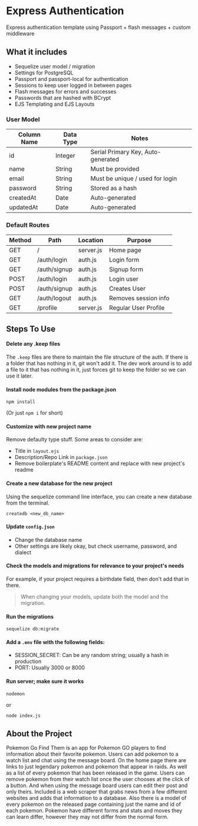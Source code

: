 # Express Authentication

Express authentication template using Passport + flash messages + custom middleware

## What it includes

* Sequelize user model / migration
* Settings for PostgreSQL
* Passport and passport-local for authentication
* Sessions to keep user logged in between pages
* Flash messages for errors and successes
* Passwords that are hashed with BCrypt
* EJS Templating and EJS Layouts

### User Model

| Column Name | Data Type | Notes |
| --------------- | ------------- | ------------------------------ |
| id | Integer | Serial Primary Key, Auto-generated |
| name | String | Must be provided |
| email | String | Must be unique / used for login |
| password | String | Stored as a hash |
| createdAt | Date | Auto-generated |
| updatedAt | Date | Auto-generated |

### Default Routes

| Method | Path | Location | Purpose |
| ------ | ---------------- | -------------- | ------------------- |
| GET | / | server.js | Home page |
| GET | /auth/login | auth.js | Login form |
| GET | /auth/signup | auth.js | Signup form |
| POST | /auth/login | auth.js | Login user |
| POST | /auth/signup | auth.js | Creates User |
| GET | /auth/logout | auth.js | Removes session info |
| GET | /profile | server.js | Regular User Profile |

## Steps To Use


#### Delete any .keep files

The `.keep` files are there to maintain the file structure of the auth. If there is a folder that has nothing in it, git won't add it. The dev work around is to add a file to it that has nothing in it, just forces git to keep the folder so we can use it later.

#### Install node modules from the package.json

```
npm install
```

(Or just `npm i` for short)

#### Customize with new project name

Remove defaulty type stuff. Some areas to consider are:

* Title in `layout.ejs`
* Description/Repo Link in `package.json`
* Remove boilerplate's README content and replace with new project's readme

#### Create a new database for the new project

Using the sequelize command line interface, you can create a new database from the terminal.

```
createdb <new_db_name>
```

#### Update `config.json`

* Change the database name
* Other settings are likely okay, but check username, password, and dialect

#### Check the models and migrations for relevance to your project's needs

For example, if your project requires a birthdate field, then don't add that in there. 

> When changing your models, update both the model and the migration.

#### Run the migrations

```
sequelize db:migrate
```

#### Add a `.env` file with the following fields:

* SESSION_SECRET: Can be any random string; usually a hash in production
* PORT: Usually 3000 or 8000

#### Run server; make sure it works

```
nodemon
```

or

```
node index.js
```
## About the Project
Pokemon Go Find Them is an app for Pokemon GO players to find information about their favorite pokemon. Users can add pokemon to a watch list and chat using the message board. On the home page there are links to just legendary pokemon and pokemon that appear in raids. As well as a list of every pokemon that has been released in the game. Users can remove pokemon from their watch list once the user chooses at the click of a button. And when using the message board users can edit their post and only theirs. Included is a web scraper that grabs news from a few different websites and adds that information to a database. Also there is a model of every pokemon on the released page containing just the name and id of each pokemon. Pokemon have different forms and stats and moves they can learn differ, however they may not differ from the normal form.